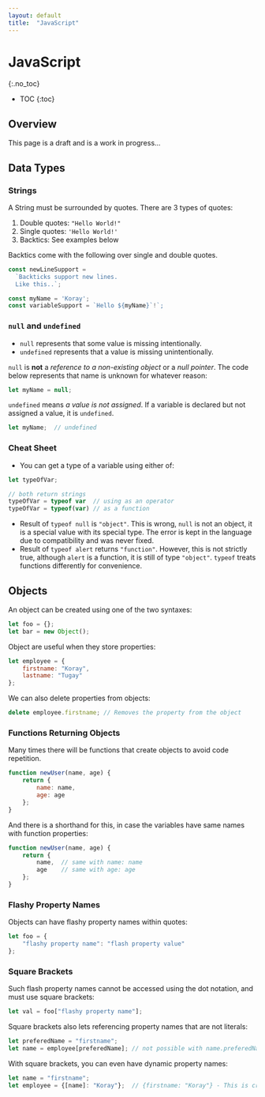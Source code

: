 ```yaml
---
layout: default
title:  "JavaScript"
---
```


# JavaScript
{:.no_toc}

* TOC
{:toc}

## Overview
This page is a draft and is a work in progress...

## Data Types
### Strings
A String must be surrounded by quotes. There are 3 types of quotes:

1. Double quotes: `"Hello World!"`
1. Single quotes: `'Hello World!'`
1. Backtics: See examples below

Backtics come with the following over single and double quotes. 

```javascript
const newLineSupport = 
  `Backticks support new lines.
  Like this..`;

const myName = 'Koray';
const variableSupport = `Hello ${myName}`!`;
```

### `null` and `undefined`
- `null` represents that some value is missing intentionally.  
- `undefined` represents that a value is missing unintentionally.

`null` is __not__ a _reference to a non-existing object_ or a _null pointer_. The code below represents that name is unknown for whatever reason:

```javascript
let myName = null;
```

`undefined` means _a value is not assigned_. If a variable is declared but not assigned a value, it is `undefined`.

```javascript
let myName;  // undefined
```

### Cheat Sheet
- You can get a type of a variable using either of:

```javascript
let typeOfVar;

// both return strings
typeOfVar = typeof var  // using as an operator
typeOfVar = typeof(var) // as a function
```

- Result of `typeof null` is `"object"`. This is wrong, `null` is not an object, it is a special value with its special type. The error is kept in the language due to compatibility and was never fixed.
- Result of `typeof alert` returns `"function"`. However, this is not strictly true, although `alert` is a function, it is still of type `"object"`. `typeof` treats functions differently for convenience.

## Objects
An object can be created using one of the two syntaxes:

```javascript
let foo = {};
let bar = new Object();
```

Object are useful when they store properties:

```javascript
let employee = {
    firstname: "Koray",
    lastname: "Tugay"
};
```

We can also delete properties from objects:

```javascript
delete employee.firstname; // Removes the property from the object
```

### Functions Returning Objects
Many times there will be functions that create objects to avoid code repetition.

```javascript
function newUser(name, age) {
    return {
        name: name,
        age: age
    };
}
```

And there is a shorthand for this, in case the variables have same names with function properties:

```javascript
function newUser(name, age) {
    return {
        name,  // same with name: name
        age    // same with age: age
    };
}
```

### Flashy Property Names
Objects can have flashy property names within quotes:

```javascript
let foo = {
    "flashy property name": "flash property value"
};
````

### Square Brackets
Such flash property names cannot be accessed using the dot notation, and must use square brackets:

```javascript
let val = foo["flashy property name"];
```

Square brackets also lets referencing property names that are not literals:

```javascript
let preferedName = "firstname";
let name = employee[preferedName]; // not possible with name.preferedName
```

With square brackets, you can even have dynamic property names:

```javascript
let name = "firstname";
let employee = {[name]: "Koray"};  // {firstname: "Koray"} - This is crazy..
```
